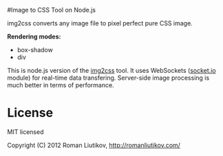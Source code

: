 #Image to CSS Tool on Node.js

img2css converts any image file to pixel perfect pure CSS image.

**Rendering modes:**
- box-shadow
- div

This is node.js version of the [img2css](https://github.com/roman01la/img2css) tool. It uses WebSockets ([socket.io](http://socket.io/) module) for real-time data transfering. Server-side image processing is much better in terms of performance.

# License

MIT licensed

Copyright (C) 2012 Roman Liutikov, http://romanliutikov.com/